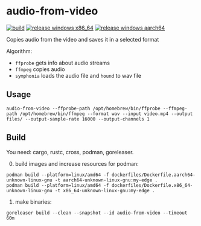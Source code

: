# audio-from-video

[![build](https://github.com/crs-org/audio-from-video/actions/workflows/ci.yml/badge.svg)](https://github.com/crs-org/audio-from-video/actions/workflows/ci.yml)
[![release windows x86_64](https://github.com/crs-org/audio-from-video/actions/workflows/release-win_x86_64.yml/badge.svg)](https://github.com/crs-org/audio-from-video/actions/workflows/release-win_x86_64.yml)
[![release windows aarch64](https://github.com/crs-org/audio-from-video/actions/workflows/release-win_aarch64.yml/badge.svg)](https://github.com/crs-org/audio-from-video/actions/workflows/release-win_aarch64.yml)

Copies audio from the video and saves it in a selected format

Algorithm:

- `ffprobe` gets info about audio streams
- `ffmpeg` copies audio
- `symphonia` loads the audio file and `hound` to wav file

## Usage

```shell
audio-from-video --ffprobe-path /opt/homebrew/bin/ffprobe --ffmpeg-path /opt/homebrew/bin/ffmpeg --format wav --input video.mp4 --output files/ --output-sample-rate 16000 --output-channels 1
```

## Build

You need: cargo, rustc, cross, podman, goreleaser.

0. build images and increase resources for podman:

```shell
podman build --platform=linux/amd64 -f dockerfiles/Dockerfile.aarch64-unknown-linux-gnu -t aarch64-unknown-linux-gnu:my-edge .
podman build --platform=linux/amd64 -f dockerfiles/Dockerfile.x86_64-unknown-linux-gnu -t x86_64-unknown-linux-gnu:my-edge .
```

1. make binaries:

```shell
goreleaser build --clean --snapshot --id audio-from-video --timeout 60m
```

